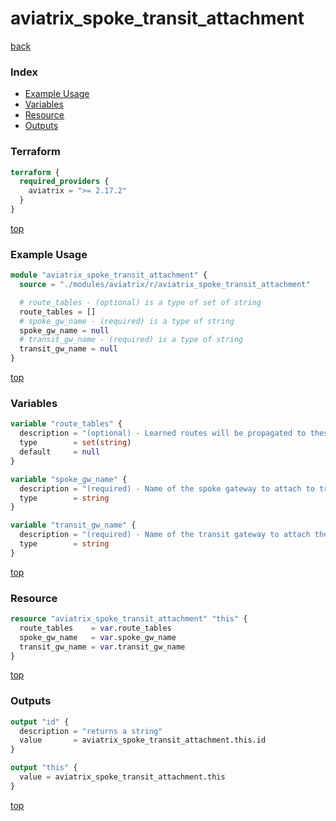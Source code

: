 # aviatrix_spoke_transit_attachment

[back](../aviatrix.md)

### Index

- [Example Usage](#example-usage)
- [Variables](#variables)
- [Resource](#resource)
- [Outputs](#outputs)

### Terraform

```terraform
terraform {
  required_providers {
    aviatrix = ">= 2.17.2"
  }
}
```

[top](#index)

### Example Usage

```terraform
module "aviatrix_spoke_transit_attachment" {
  source = "./modules/aviatrix/r/aviatrix_spoke_transit_attachment"

  # route_tables - (optional) is a type of set of string
  route_tables = []
  # spoke_gw_name - (required) is a type of string
  spoke_gw_name = null
  # transit_gw_name - (required) is a type of string
  transit_gw_name = null
}
```

[top](#index)

### Variables

```terraform
variable "route_tables" {
  description = "(optional) - Learned routes will be propagated to these route tables."
  type        = set(string)
  default     = null
}

variable "spoke_gw_name" {
  description = "(required) - Name of the spoke gateway to attach to transit network."
  type        = string
}

variable "transit_gw_name" {
  description = "(required) - Name of the transit gateway to attach the spoke gateway to."
  type        = string
}
```

[top](#index)

### Resource

```terraform
resource "aviatrix_spoke_transit_attachment" "this" {
  route_tables    = var.route_tables
  spoke_gw_name   = var.spoke_gw_name
  transit_gw_name = var.transit_gw_name
}
```

[top](#index)

### Outputs

```terraform
output "id" {
  description = "returns a string"
  value       = aviatrix_spoke_transit_attachment.this.id
}

output "this" {
  value = aviatrix_spoke_transit_attachment.this
}
```

[top](#index)